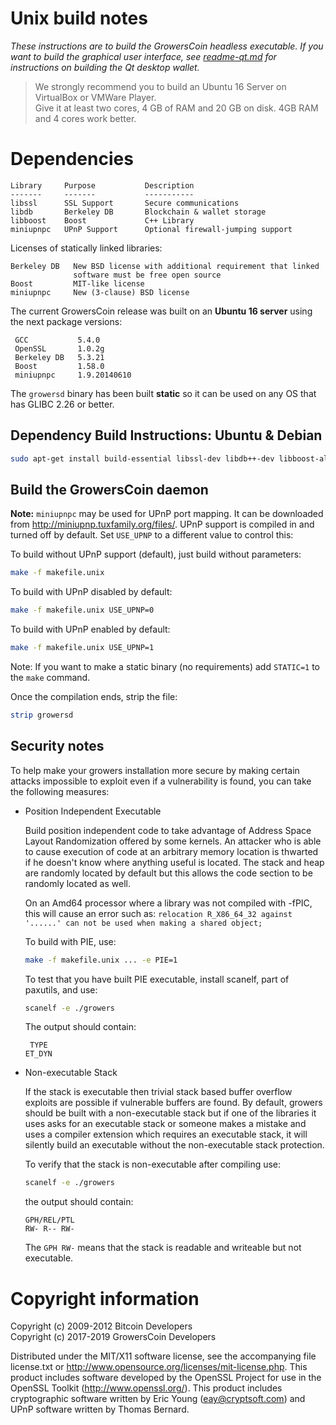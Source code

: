Unix build notes
================

*These instructions are to build the GrowersCoin headless executable.
If you want to build the graphical user interface,
see [readme-qt.md](readme-qt.md) for instructions on building
the Qt desktop wallet.*

> We strongly recommend you to build an Ubuntu 16 Server on VirtualBox or VMWare Player.  
> Give it at least two cores, 4 GB of RAM and 20 GB on disk. 4GB RAM and 4 cores work better.


Dependencies
============

```
Library     Purpose           Description
-------     -------           -----------
libssl      SSL Support       Secure communications
libdb       Berkeley DB       Blockchain & wallet storage
libboost    Boost             C++ Library
miniupnpc   UPnP Support      Optional firewall-jumping support
```
    
Licenses of statically linked libraries:

```
Berkeley DB   New BSD license with additional requirement that linked
              software must be free open source
Boost         MIT-like license
miniupnpc     New (3-clause) BSD license
```

The current GrowersCoin release was built on an **Ubuntu 16 server** using the next package versions:

```
 GCC           5.4.0
 OpenSSL       1.0.2g
 Berkeley DB   5.3.21
 Boost         1.58.0
 miniupnpc     1.9.20140610
```

The `growersd` binary has been built **static** so it can be used on any OS that has
GLIBC 2.26 or better.

Dependency Build Instructions: Ubuntu & Debian
----------------------------------------------

```sh
sudo apt-get install build-essential libssl-dev libdb++-dev libboost-all-dev libminiupnpc-dev
```

Build the GrowersCoin daemon
----------------------------

**Note:** `miniupnpc` may be used for UPnP port mapping.  It can be downloaded from
http://miniupnp.tuxfamily.org/files/.  UPnP support is compiled in and
turned off by default.  Set `USE_UPNP` to a different value to control this:

To build without UPnP support (default), just build without parameters:

```sh
make -f makefile.unix
```

To build with UPnP disabled by default:

```sh
make -f makefile.unix USE_UPNP=0
```

To build with UPnP enabled by default:

```sh
make -f makefile.unix USE_UPNP=1
```

Note: If you want to make a static binary (no requirements) add `STATIC=1` to the `make` command.

Once the compilation ends, strip the file:

```sh
strip growersd
```


Security notes
--------------

To help make your growers installation more secure by making certain attacks impossible to
exploit even if a vulnerability is found, you can take the following measures:

* Position Independent Executable

    Build position independent code to take advantage of Address Space Layout Randomization
    offered by some kernels. An attacker who is able to cause execution of code at an arbitrary
    memory location is thwarted if he doesn't know where anything useful is located.
    The stack and heap are randomly located by default but this allows the code section to be
    randomly located as well.

    On an Amd64 processor where a library was not compiled with -fPIC, this will cause an error
    such as: `relocation R_X86_64_32 against '......' can not be used when making a shared object;`

    To build with PIE, use:
    ```sh
    make -f makefile.unix ... -e PIE=1
    ```

    To test that you have built PIE executable, install scanelf, part of paxutils, and use:
    ```sh
    scanelf -e ./growers
    ```
    
    The output should contain:
    ```
     TYPE
    ET_DYN
    ```
  
* Non-executable Stack

    If the stack is executable then trivial stack based buffer overflow exploits are possible if
    vulnerable buffers are found. By default, growers should be built with a non-executable stack
    but if one of the libraries it uses asks for an executable stack or someone makes a mistake
    and uses a compiler extension which requires an executable stack, it will silently build an
    executable without the non-executable stack protection.

    To verify that the stack is non-executable after compiling use:
    
    ```sh
    scanelf -e ./growers
    ```

    the output should contain:
    ```
    GPH/REL/PTL
    RW- R-- RW-
    ```
    
    The `GPH RW-` means that the stack is readable and writeable but not executable.


Copyright information
=====================

Copyright (c) 2009-2012 Bitcoin Developers  
Copyright (c) 2017-2019 GrowersCoin Developers

Distributed under the MIT/X11 software license, see the accompanying file
license.txt or http://www.opensource.org/licenses/mit-license.php.  This
product includes software developed by the OpenSSL Project for use in the
OpenSSL Toolkit (http://www.openssl.org/).  This product includes cryptographic
software written by Eric Young (eay@cryptsoft.com) and UPnP software written by
Thomas Bernard.
